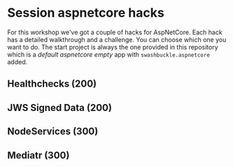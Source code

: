 # Session aspnetcore hacks

For this workshop we've got a couple of hacks for AspNetCore. Each hack has a detailed walkthrough and a challenge. You can choose which one you want to do.
The start project is always the one provided in this repository which is a *default aspnetcore empty* app with `swashbuckle.aspnetcore` added.

## Healthchecks (200)

## JWS Signed Data (200)

## NodeServices (300)

## Mediatr (300)